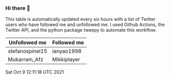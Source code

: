 ### Hi there 👋

This table is automatically updated every six hours with a list of Twitter users who have followed me and unfollowed me. I used Github Actions, the Twitter API, and the python package tweepy to automate this workflow.

| Unfollowed me |  Followed me |
| --- | --- |
|stefanospinel15|ianyao1998|
|Mukarram_Afz|Mikkiplayer|
Sat Oct  9 12:11:18 UTC 2021
